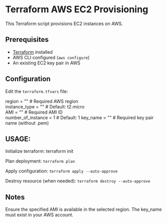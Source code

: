 # Terraform AWS EC2 Provisioning

This Terraform script provisions EC2 instances on AWS.

## Prerequisites

- [Terraform](https://developer.hashicorp.com/terraform/downloads) installed
- AWS CLI configured (`aws configure`)
- An existing EC2 key pair in AWS

## Configuration

Edit the `terraform.tfvars` file:

region = "" # Required AWS region  
instance_type = "" # Default: t2.micro  
AMI = "" # Required AMI ID  
number_of_instance = 1 # Default: 1
key_name = "" # Required key pair name (without .pem)

## USAGE:

Initialize terraform: terraform init

Plan deployment: `terraform plan`

Apply configuration: `terraform apply --auto-approve`

Destroy resource (when needed): `terraform destroy --auto-approve`

## Notes

Ensure the specified AMI is available in the selected region.
The key_name must exist in your AWS account.
